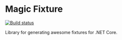 # Magic Fixture

[![Build status](https://ci.appveyor.com/api/projects/status/l2mvmcgucfdh59rm?svg=true)](https://ci.appveyor.com/project/luisdeol/magic-fixture)
  
Library for generating awesome fixtures for .NET Core.  


